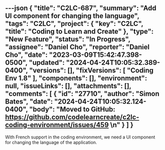 ---json
{
  "title": "C2LC-687",
  "summary": "Add UI component for changing the language",
  "tags": "C2LC",
  "project": {
    "key": "C2LC",
    "title": "Coding to Learn and Create"
  },
  "type": "New Feature",
  "status": "In Progress",
  "assignee": "Daniel Cho",
  "reporter": "Daniel Cho",
  "date": "2023-03-09T15:42:47.398-0500",
  "updated": "2024-04-24T10:05:32.389-0400",
  "versions": [],
  "fixVersions": [
    "Coding Env 1.8"
  ],
  "components": [],
  "environment": null,
  "issueLinks": [],
  "attachments": [],
  "comments": [
    {
      "id": "27710",
      "author": "Simon Bates",
      "date": "2024-04-24T10:05:32.124-0400",
      "body": "Moved to GitHub: <https://github.com/codelearncreate/c2lc-coding-environment/issues/459>&#x20;\n"
    }
  ]
}
---
With French support in the coding environment, we need a UI component for changing the language of the application.

        